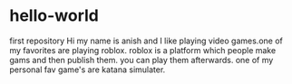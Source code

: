 # hello-world
first repository
Hi my name is anish and I like playing video games.one of my favorites are playing roblox. roblox is a platform which people make gams and then publish them. you can play them afterwards. one of my personal fav game's are katana simulater.
